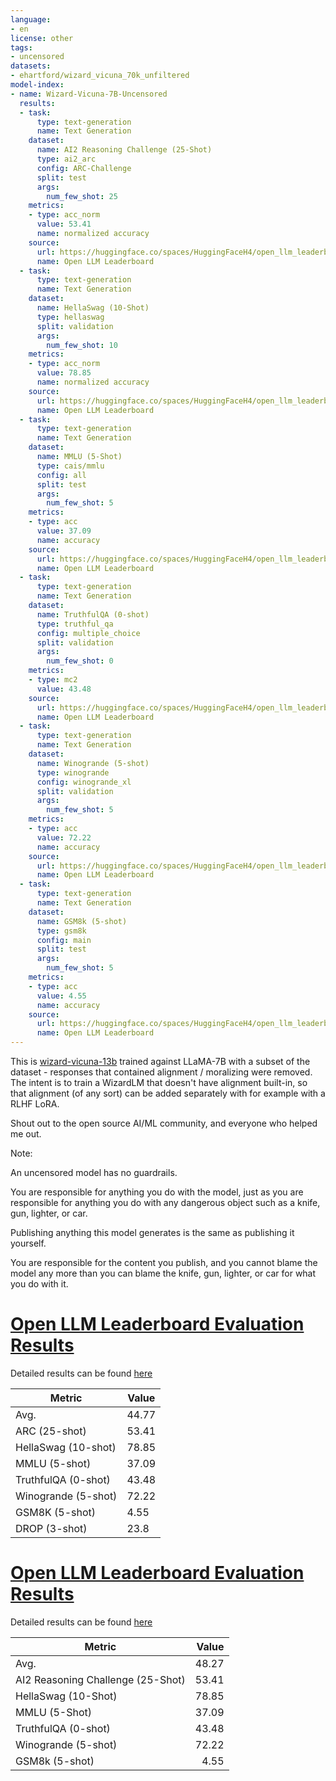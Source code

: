 ```yaml
---
language:
- en
license: other
tags:
- uncensored
datasets:
- ehartford/wizard_vicuna_70k_unfiltered
model-index:
- name: Wizard-Vicuna-7B-Uncensored
  results:
  - task:
      type: text-generation
      name: Text Generation
    dataset:
      name: AI2 Reasoning Challenge (25-Shot)
      type: ai2_arc
      config: ARC-Challenge
      split: test
      args:
        num_few_shot: 25
    metrics:
    - type: acc_norm
      value: 53.41
      name: normalized accuracy
    source:
      url: https://huggingface.co/spaces/HuggingFaceH4/open_llm_leaderboard?query=ehartford/Wizard-Vicuna-7B-Uncensored
      name: Open LLM Leaderboard
  - task:
      type: text-generation
      name: Text Generation
    dataset:
      name: HellaSwag (10-Shot)
      type: hellaswag
      split: validation
      args:
        num_few_shot: 10
    metrics:
    - type: acc_norm
      value: 78.85
      name: normalized accuracy
    source:
      url: https://huggingface.co/spaces/HuggingFaceH4/open_llm_leaderboard?query=ehartford/Wizard-Vicuna-7B-Uncensored
      name: Open LLM Leaderboard
  - task:
      type: text-generation
      name: Text Generation
    dataset:
      name: MMLU (5-Shot)
      type: cais/mmlu
      config: all
      split: test
      args:
        num_few_shot: 5
    metrics:
    - type: acc
      value: 37.09
      name: accuracy
    source:
      url: https://huggingface.co/spaces/HuggingFaceH4/open_llm_leaderboard?query=ehartford/Wizard-Vicuna-7B-Uncensored
      name: Open LLM Leaderboard
  - task:
      type: text-generation
      name: Text Generation
    dataset:
      name: TruthfulQA (0-shot)
      type: truthful_qa
      config: multiple_choice
      split: validation
      args:
        num_few_shot: 0
    metrics:
    - type: mc2
      value: 43.48
    source:
      url: https://huggingface.co/spaces/HuggingFaceH4/open_llm_leaderboard?query=ehartford/Wizard-Vicuna-7B-Uncensored
      name: Open LLM Leaderboard
  - task:
      type: text-generation
      name: Text Generation
    dataset:
      name: Winogrande (5-shot)
      type: winogrande
      config: winogrande_xl
      split: validation
      args:
        num_few_shot: 5
    metrics:
    - type: acc
      value: 72.22
      name: accuracy
    source:
      url: https://huggingface.co/spaces/HuggingFaceH4/open_llm_leaderboard?query=ehartford/Wizard-Vicuna-7B-Uncensored
      name: Open LLM Leaderboard
  - task:
      type: text-generation
      name: Text Generation
    dataset:
      name: GSM8k (5-shot)
      type: gsm8k
      config: main
      split: test
      args:
        num_few_shot: 5
    metrics:
    - type: acc
      value: 4.55
      name: accuracy
    source:
      url: https://huggingface.co/spaces/HuggingFaceH4/open_llm_leaderboard?query=ehartford/Wizard-Vicuna-7B-Uncensored
      name: Open LLM Leaderboard
---
```


This is [wizard-vicuna-13b](https://huggingface.co/junelee/wizard-vicuna-13b) trained against LLaMA-7B with a subset of the dataset - responses that contained alignment / moralizing were removed. The intent is to train a WizardLM that doesn't have alignment built-in, so that alignment (of any sort) can be added separately with for example with a RLHF LoRA.

Shout out to the open source AI/ML community, and everyone who helped me out.

Note:  

An uncensored model has no guardrails.  

You are responsible for anything you do with the model, just as you are responsible for anything you do with any dangerous object such as a knife, gun, lighter, or car.

Publishing anything this model generates is the same as publishing it yourself.

You are responsible for the content you publish, and you cannot blame the model any more than you can blame the knife, gun, lighter, or car for what you do with it.
# [Open LLM Leaderboard Evaluation Results](https://huggingface.co/spaces/HuggingFaceH4/open_llm_leaderboard)
Detailed results can be found [here](https://huggingface.co/datasets/open-llm-leaderboard/details_ehartford__Wizard-Vicuna-7B-Uncensored)

| Metric                | Value                     |
|-----------------------|---------------------------|
| Avg.                  | 44.77   |
| ARC (25-shot)         | 53.41          |
| HellaSwag (10-shot)   | 78.85    |
| MMLU (5-shot)         | 37.09         |
| TruthfulQA (0-shot)   | 43.48   |
| Winogrande (5-shot)   | 72.22   |
| GSM8K (5-shot)        | 4.55        |
| DROP (3-shot)         | 23.8         |

# [Open LLM Leaderboard Evaluation Results](https://huggingface.co/spaces/HuggingFaceH4/open_llm_leaderboard)
Detailed results can be found [here](https://huggingface.co/datasets/open-llm-leaderboard/details_ehartford__Wizard-Vicuna-7B-Uncensored)

|             Metric              |Value|
|---------------------------------|----:|
|Avg.                             |48.27|
|AI2 Reasoning Challenge (25-Shot)|53.41|
|HellaSwag (10-Shot)              |78.85|
|MMLU (5-Shot)                    |37.09|
|TruthfulQA (0-shot)              |43.48|
|Winogrande (5-shot)              |72.22|
|GSM8k (5-shot)                   | 4.55|

